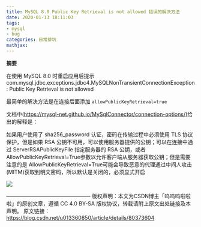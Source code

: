 ```yaml
---
title: MySQL 8.0 Public Key Retrieval is not allowed 错误的解决方法
date: 2020-01-13 18:11:03
tags: 
- mysql
- bug
categories: 日常排坑
mathjax:
---
```

**摘要**

在使用 MySQL 8.0 时重启应用后提示 com.mysql.jdbc.exceptions.jdbc4.MySQLNonTransientConnectionException: Public Key Retrieval is not allowed

<!--more-->

最简单的解决方法是在连接后面添加 `allowPublicKeyRetrieval=true`

文档中(https://mysql-net.github.io/MySqlConnector/connection-options/)给出的解释是：

如果用户使用了 sha256_password 认证，密码在传输过程中必须使用 TLS 协议保护，但是如果 RSA 公钥不可用，可以使用服务器提供的公钥；可以在连接中通过 ServerRSAPublicKeyFile 指定服务器的 RSA 公钥，或者AllowPublicKeyRetrieval=True参数以允许客户端从服务器获取公钥；但是需要注意的是 AllowPublicKeyRetrieval=True可能会导致恶意的代理通过中间人攻击(MITM)获取到明文密码，所以默认是关闭的，必须显式开启

 ![](https://img-blog.csdnimg.cn/20190406221957566.png?x-oss-process=image/watermark,type_ZmFuZ3poZW5naGVpdGk,shadow_10,text_aHR0cHM6Ly9ibG9nLmNzZG4ubmV0L3UwMTMzNjA4NTA=,size_16,color_FFFFFF,t_70)

————————————————
版权声明：本文为CSDN博主「呜呜呜啦啦啦」的原创文章，遵循 CC 4.0 BY-SA 版权协议，转载请附上原文出处链接及本声明。
原文链接：https://blog.csdn.net/u013360850/article/details/80373604